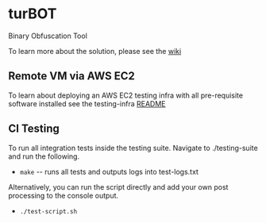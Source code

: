 # turBOT
Binary Obfuscation Tool

To learn more about the solution, please see the [wiki](https://github.com/FranzTamani/turBOT/wiki)

## Remote VM via AWS EC2
To learn about deploying an AWS EC2 testing infra with all pre-requisite software installed see the testing-infra [README](https://github.com/FranzTamani/turBOT/tree/main/testing-infra)

## CI Testing
To run all integration tests inside the testing suite. Navigate to ./testing-suite and run the following.

- `make` -- runs all tests and outputs logs into test-logs.txt

Alternatively, you can run the script directly and add your own post processing to the console output.

- `./test-script.sh`